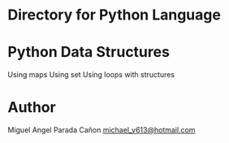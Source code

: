 # Directory for Python Language

# Python Data Structures

  Using maps
  Using set
  Using loops with structures


# Author

Miguel Angel Parada Cañon <michael_v613@hotmail.com>